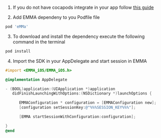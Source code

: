 1. If you do not have cocapods integrate in your app follow <a target="_blank" rel="nofollow" href="https://guides.cocoapods.org/using/getting-started.html#toc_3">this guide</a>

2. Add EMMA dependeny to you Podfile file

```bash
pod 'eMMa'
```

3. To download and install the dependency execute the following command in the terminal

```bash
pod install
```

4. Import the SDK in your AppDelegate and start session in EMMA

```objectivec
#import <EMMA_iOS/EMMA_iOS.h>

@implementation AppDelegate

- (BOOL)application:(UIApplication *)application
   didFinishLaunchingWithOptions:(NSDictionary *)launchOptions {

      EMMAConfiguration * configuration = [EMMAConfiguration new];
      [configuration setSessionKey:@"%%%SESSION_KEY%%%"];

      [EMMA startSessionWithConfiguration:configuration];

}
@end

```
